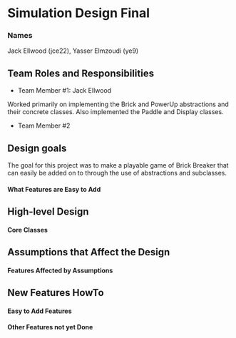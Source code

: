 # Simulation Design Final
### Names

Jack Ellwood (jce22), Yasser Elmzoudi (ye9)

## Team Roles and Responsibilities

 * Team Member #1: Jack Ellwood

 Worked primarily on implementing the Brick and PowerUp abstractions and their concrete classes.  Also implemented the Paddle and Display classes.

 * Team Member #2


## Design goals

The goal for this project was to make a playable game of Brick Breaker that can easily be added on to through the use of abstractions and subclasses.  

#### What Features are Easy to Add


## High-level Design

#### Core Classes


## Assumptions that Affect the Design

#### Features Affected by Assumptions


## New Features HowTo

#### Easy to Add Features

#### Other Features not yet Done


